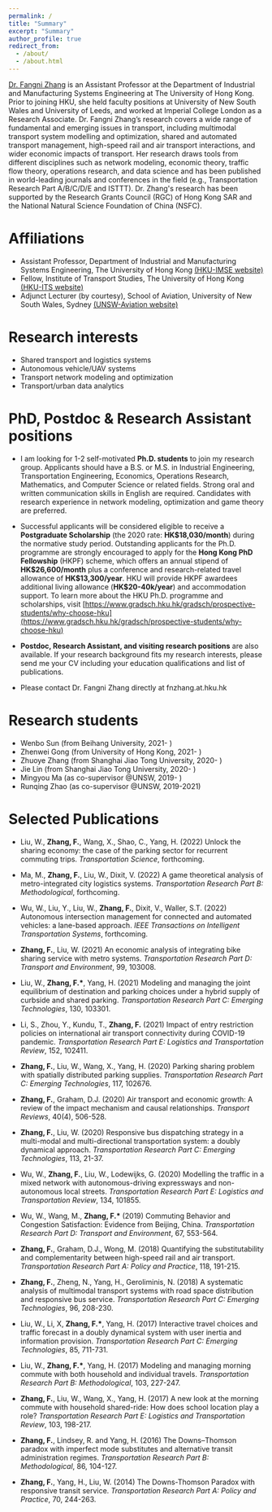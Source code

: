 ```yaml
---
permalink: /
title: "Summary"
excerpt: "Summary"
author_profile: true
redirect_from: 
  - /about/
  - /about.html
---
```


[Dr. Fangni Zhang](https://www.imse.hku.hk/people/f-n-zhang) is an Assistant Professor at the Department of Industrial and Manufacturing Systems Engineering at The University of Hong Kong. Prior to joining HKU, she held faculty positions at University of New South Wales and University of Leeds, and worked at Imperial College London as a Research Associate. Dr. Fangni Zhang’s research covers a wide range of fundamental and emerging issues in transport, including multimodal transport system modelling and optimization, shared and automated transport management, high-speed rail and air transport interactions, and wider economic impacts of transport. Her research draws tools from different disciplines such as network modeling, economic theory, traffic flow theory, operations research, and data science and has been published in world-leading journals and conferences in the field (e.g., Transportation Research Part A/B/C/D/E and ISTTT). Dr. Zhang's research has been supported by the Research Grants Council (RGC) of Hong Kong SAR and the National Natural Science Foundation of China (NSFC).

Affiliations
======
- Assistant Professor, Department of Industrial and Manufacturing Systems Engineering, The University of Hong Kong [(HKU-IMSE website)](https://www.imse.hku.hk/)
- Fellow, Institute of Transport Studies, The University of Hong Kong [(HKU-ITS website)](https://www.institute-of-transport-studies.hku.hk/)
- Adjunct Lecturer (by courtesy), School of Aviation, University of New South Wales, Sydney [(UNSW-Aviation website)](https://www.aviation.unsw.edu.au/)

Research interests
======
- Shared transport and logistics systems
- Autonomous vehicle/UAV systems
- Transport network modeling and optimization
- Transport/urban data analytics

PhD, Postdoc & Research Assistant positions
======
- I am looking for 1-2 self-motivated **Ph.D. students** to join my research group. Applicants should have a B.S. or M.S. in Industrial Engineering, Transportation Engineering, Economics, Operations Research, Mathematics, and Computer Science or related fields. Strong oral and written communication skills in English are required. Candidates with research experience in network modeling, optimization and game theory are preferred.

- Successful applicants will be considered eligible to receive a **Postgraduate Scholarship** (the 2020 rate: **HK\$18,030/month**) during the normative study period. Outstanding applicants for the Ph.D. programme are strongly encouraged to apply for the **Hong Kong PhD Fellowship** (HKPF) scheme, which offers an annual stipend of **HK\$26,600/month** plus a conference and research-related travel allowance of **HK\$13,300/year**. HKU will provide HKPF awardees additional living allowance (**HK\$20-40k/year**) and accommodation support. To learn more about the HKU Ph.D. programme and scholarships, visit [https://www.gradsch.hku.hk/gradsch/prospective-students/why-choose-hku](https://www.gradsch.hku.hk/gradsch/prospective-students/why-choose-hku)

- **Postdoc, Research Assistant, and visiting research positions** are also available. If your research background fits my research interests, please send me your CV including your education qualifications and list of publications.

- Please contact Dr. Fangni Zhang directly at fnzhang.at.hku.hk


Research students
======
* Wenbo Sun (from Beihang University, 2021- )  
* Zhenwei Gong (from University of Hong Kong, 2021- )
* Zhuoye Zhang (from Shanghai Jiao Tong University, 2020- )  
* Jie Lin (from Shanghai Jiao Tong University, 2020- )
* Mingyou Ma (as co-supervisor @UNSW, 2019- )
* Runqing Zhao (as co-supervisor @UNSW, 2019-2021)


Selected Publications
======
- Liu, W., __Zhang, F.__, Wang, X., Shao, C., Yang, H. (2022) Unlock the sharing economy: the case of the parking sector for recurrent commuting trips. *Transportation Science*, forthcoming.

- Ma, M., __Zhang, F.__, Liu, W., Dixit, V. (2022) A game theoretical analysis of metro-integrated city logistics systems. *Transportation Research Part B: Methodological*, forthcoming.

- Wu, W., Liu, Y., Liu, W., __Zhang, F.__, Dixit, V., Waller, S.T. (2022) Autonomous intersection management for connected and automated vehicles: a lane-based approach. *IEEE Transactions on Intelligent Transportation Systems*, forthcoming.

- __Zhang, F.__, Liu, W. (2021) An economic analysis of integrating bike sharing service with metro systems. *Transportation Research Part D: Transport and Environment*, 99, 103008.

- Liu, W., __Zhang, F.\*__, Yang, H. (2021) Modeling and managing the joint equilibrium of destination and parking choices under a hybrid supply of curbside and shared parking. *Transportation Research Part C: Emerging Technologies*, 130, 103301. 

- Li, S., Zhou, Y., Kundu, T., __Zhang, F.__ (2021) Impact of entry restriction policies on international air transport connectivity during COVID-19 pandemic. *Transportation Research Part E: Logistics and Transportation Review*, 152, 102411.

- __Zhang, F.__, Liu, W., Wang, X., Yang, H. (2020) Parking sharing problem with spatially distributed parking supplies. *Transportation Research Part C: Emerging Technologies*, 117, 102676.

- __Zhang, F.__, Graham, D.J. (2020) Air transport and economic growth: A review of the impact mechanism and causal relationships. *Transport Reviews*, 40(4), 506-528. 

- __Zhang, F.__, Liu, W. (2020) Responsive bus dispatching strategy in a multi-modal and multi-directional transportation system: a doubly dynamical approach. *Transportation Research Part C: Emerging Technologies*, 113, 21-37.

- Wu, W., __Zhang, F.__, Liu, W., Lodewijks, G. (2020) Modelling the traffic in a mixed network with autonomous-driving expressways and non-autonomous local streets. *Transportation Research Part E: Logistics and Transportation Review*, 134, 101855.

- Wu, W., Wang, M., __Zhang, F.\*__ (2019) Commuting Behavior and Congestion Satisfaction: Evidence from Beijing, China. *Transportation Research Part D: Transport and Environment*, 67, 553-564. 

- __Zhang, F.__, Graham, D.J., Wong, M. (2018) Quantifying the substitutability and complementarity between high-speed rail and air transport. *Transportation Research Part A: Policy and Practice*, 118, 191-215.

- __Zhang, F.__, Zheng, N., Yang, H., Geroliminis, N. (2018) A systematic analysis of multimodal transport systems with road space distribution and responsive bus service. *Transportation Research Part C: Emerging Technologies*, 96, 208-230.

- Liu, W., Li, X, __Zhang, F.\*__, Yang, H. (2017) Interactive travel choices and traffic forecast in a doubly dynamical system with user inertia and information provision. *Transportation Research Part C: Emerging Technologies*, 85, 711-731.

- Liu, W., __Zhang, F.\*__, Yang, H. (2017) Modeling and managing morning commute with both household and individual travels. *Transportation Research Part B: Methodological*, 103, 227-247.

- __Zhang, F.__, Liu, W., Wang, X., Yang, H. (2017) A new look at the morning commute with household shared-ride: How does school location play a role? *Transportation Research Part E: Logistics and Transportation Review*, 103, 198-217.

- __Zhang, F.__, Lindsey, R. and Yang, H. (2016) The Downs–Thomson paradox with imperfect mode substitutes and alternative transit administration regimes. *Transportation Research Part B: Methodological*, 86, 104-127.

- __Zhang, F.__, Yang, H., Liu, W. (2014) The Downs-Thomson Paradox with responsive transit service. *Transportation Research Part A: Policy and Practice*, 70, 244-263.
